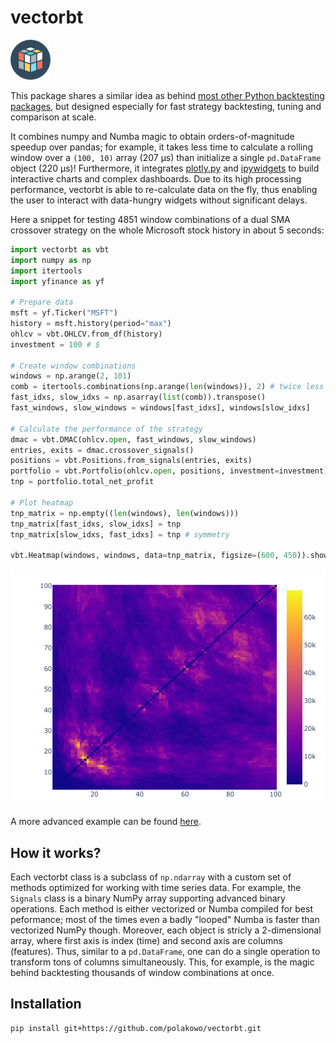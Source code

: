 # vectorbt

![Made by Vectors Market](logo.png)

This package shares a similar idea as behind [most other Python backtesting packages](https://github.com/mementum/backtrader#alternatives), but designed especially for fast strategy backtesting, tuning and comparison at scale. 

It combines numpy and Numba magic to obtain orders-of-magnitude speedup over pandas; for example, it takes less time to calculate a rolling window over a `(100, 10)` array (207 µs) than initialize a single `pd.DataFrame` object (220 µs)! Furthermore, it integrates [plotly.py](https://github.com/plotly/plotly.py) and [ipywidgets](https://github.com/jupyter-widgets/ipywidgets) to build interactive charts and complex dashboards. Due to its high processing performance, vectorbt is able to re-calculate data on the fly, thus enabling the user to interact with data-hungry widgets without significant delays.

Here a snippet for testing 4851 window combinations of a dual SMA crossover strategy on the whole Microsoft stock history in about 5 seconds:

```python
import vectorbt as vbt
import numpy as np
import itertools
import yfinance as yf

# Prepare data
msft = yf.Ticker("MSFT")
history = msft.history(period="max")
ohlcv = vbt.OHLCV.from_df(history)
investment = 100 # $

# Create window combinations
windows = np.arange(2, 101)
comb = itertools.combinations(np.arange(len(windows)), 2) # twice less params
fast_idxs, slow_idxs = np.asarray(list(comb)).transpose()
fast_windows, slow_windows = windows[fast_idxs], windows[slow_idxs]

# Calculate the performance of the strategy
dmac = vbt.DMAC(ohlcv.open, fast_windows, slow_windows)
entries, exits = dmac.crossover_signals()
positions = vbt.Positions.from_signals(entries, exits)
portfolio = vbt.Portfolio(ohlcv.open, positions, investment=investment)
tnp = portfolio.total_net_profit

# Plot heatmap
tnp_matrix = np.empty((len(windows), len(windows)))
tnp_matrix[fast_idxs, slow_idxs] = tnp
tnp_matrix[slow_idxs, fast_idxs] = tnp # symmetry

vbt.Heatmap(windows, windows, data=tnp_matrix, figsize=(600, 450)).show_png()
```

![msft_heatmap.png](msft_heatmap.png)

A more advanced example can be found [here](hello).

## How it works?

Each vectorbt class is a subclass of `np.ndarray` with a custom set of methods optimized for working with time series data. For example, the `Signals` class is a binary NumPy array supporting advanced binary operations. Each method is either vectorized or Numba compiled for best peformance; most of the times even a badly "looped" Numba is faster than vectorized NumPy though. Moreover, each object is stricly a 2-dimensional array, where first axis is index (time) and second axis are columns (features). Thus, similar to a `pd.DataFrame`, one can do a single operation to transform tons of columns simultaneously. This, for example, is the magic behind backtesting thousands of window combinations at once.

## Installation

```
pip install git+https://github.com/polakowo/vectorbt.git
```
